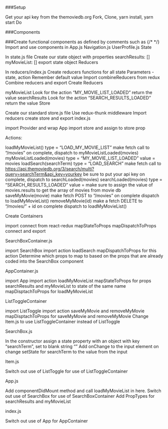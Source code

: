 
###Setup

Get your api key from the themoviedb.org
Fork, Clone, yarn install, yarn start
Do

###Components

###Create functional components as defined by comments such as {/* */}
Import and use components in App.js
Navigation.js
UserProfile.js
State

In state.js file
Create our state object with properties
searchResults: []
myMovieList: []
export state object
Reducers

In reducers/index.js
Create reducers functions for all state
Parameters - state, action
Remember default value
Import combineReducers from redux
Combine reducers and export
Create Reducers

myMovieList
Look for the action “MY_MOVIE_LIST_LOADED”
return the value
searchResults
Look for the action “SEARCH_RESULTS_LOADED”
return the value
Store

Create our standard store.js file
Use redux-thunk middleware
Import reducers
create store and export
index.js

import Provider and wrap App
import store and assign to store prop

Actions:

loadMyMovieList()
type = “LOAD_MY_MOVIE_LIST”
make fetch call to “/movies”
on complete, dispatch to myMovieListLoaded(movies)
myMovieListLoaded(movies)
type = “MY_MOVIE_LIST_LOADED”
value = movies
loadSearch(searchTerm)
type = “LOAD_SEARCH”
make fetch call to https://api.themoviedb.org/3/search/multi?query=searchTerm&api_key=yourkey
be sure to put your api key
on complete, dispatch to searchLoaded(movies)
searchLoaded(movies)
type = “SEARCH_RESULTS_LOADED”
value = make sure to assign the value of movies.results to get the array of movies from movie db
saveMyMovie(movie)
make fetch POST to “/movies”
on complete dispatch to loadMyMovieList()
removeMyMovie(id)
make a fetch DELETE to “/movies/” + id
on complete dispatch to loadMyMovieList()

Create Containers

import connect from react-redux
mapStateToProps
mapDispatchToProps
connect and export

SearchBoxContainer.js

import SearchBox
import action loadSearch
mapDispatchToProps for this action
Determine which props to map to based on the props that are already coded into the SearchBox component

AppContainer.js

import App
import action loadMyMovieList
mapStateToProps for props searchResults and myMovieList to state of the same name
mapDisptachToProps for loadMyMovieList

ListToggleContainer

import ListToggle
import action saveMyMovie and removeMyMovie
mapDisptachToProps for saveMyMovie and removeMyMovie
Change Item.js to use ListToggleContainer instead of ListToggle

SearchBox.js

In the constructor assign a state property with an object with key “searchTerm”, set to blank string “”
Add onChange to the input element
on change setState for searchTerm to the value from the input

Item.js

Switch out use of ListToggle for use of ListToggleContainer

App.js

Add componentDidMount method and call loadMyMovieList in here.
Switch out use of SearchBox for use of SearchBoxContainer
Add PropTypes for searchResults and myMovieList

index.js

Switch out use of App for AppContainer
